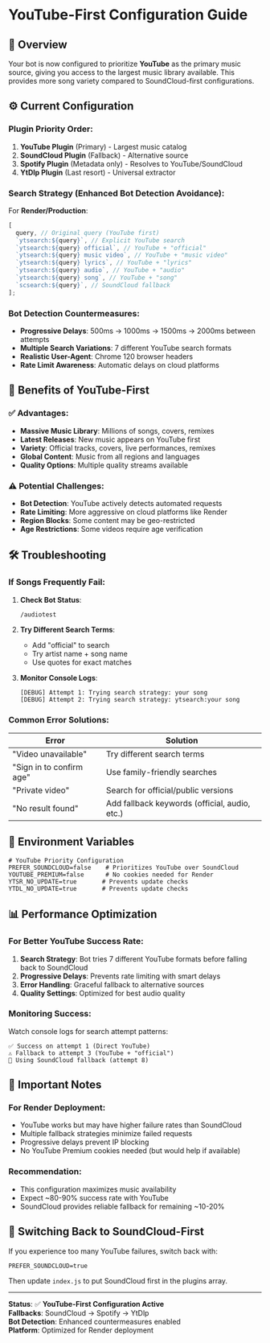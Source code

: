 # YouTube-First Configuration Guide

## 🎵 Overview

Your bot is now configured to prioritize **YouTube** as the primary music source, giving you access to the largest music library available. This provides more song variety compared to SoundCloud-first configurations.

## ⚙️ Current Configuration

### Plugin Priority Order:

1. **YouTube Plugin** (Primary) - Largest music catalog
2. **SoundCloud Plugin** (Fallback) - Alternative source
3. **Spotify Plugin** (Metadata only) - Resolves to YouTube/SoundCloud
4. **YtDlp Plugin** (Last resort) - Universal extractor

### Search Strategy (Enhanced Bot Detection Avoidance):

For **Render/Production**:

```javascript
[
  query, // Original query (YouTube first)
  `ytsearch:${query}`, // Explicit YouTube search
  `ytsearch:${query} official`, // YouTube + "official"
  `ytsearch:${query} music video`, // YouTube + "music video"
  `ytsearch:${query} lyrics`, // YouTube + "lyrics"
  `ytsearch:${query} audio`, // YouTube + "audio"
  `ytsearch:${query} song`, // YouTube + "song"
  `scsearch:${query}`, // SoundCloud fallback
];
```

### Bot Detection Countermeasures:

- **Progressive Delays**: 500ms → 1000ms → 1500ms → 2000ms between attempts
- **Multiple Search Variations**: 7 different YouTube search formats
- **Realistic User-Agent**: Chrome 120 browser headers
- **Rate Limit Awareness**: Automatic delays on cloud platforms

## 🚀 Benefits of YouTube-First

### ✅ Advantages:

- **Massive Music Library**: Millions of songs, covers, remixes
- **Latest Releases**: New music appears on YouTube first
- **Variety**: Official tracks, covers, live performances, remixes
- **Global Content**: Music from all regions and languages
- **Quality Options**: Multiple quality streams available

### ⚠️ Potential Challenges:

- **Bot Detection**: YouTube actively detects automated requests
- **Rate Limiting**: More aggressive on cloud platforms like Render
- **Region Blocks**: Some content may be geo-restricted
- **Age Restrictions**: Some videos require age verification

## 🛠️ Troubleshooting

### If Songs Frequently Fail:

1. **Check Bot Status**:

   ```
   /audiotest
   ```

2. **Try Different Search Terms**:

   - Add "official" to search
   - Try artist name + song name
   - Use quotes for exact matches

3. **Monitor Console Logs**:
   ```
   [DEBUG] Attempt 1: Trying search strategy: your song
   [DEBUG] Attempt 2: Trying search strategy: ytsearch:your song
   ```

### Common Error Solutions:

| Error                    | Solution                                      |
| ------------------------ | --------------------------------------------- |
| "Video unavailable"      | Try different search terms                    |
| "Sign in to confirm age" | Use family-friendly searches                  |
| "Private video"          | Search for official/public versions           |
| "No result found"        | Add fallback keywords (official, audio, etc.) |

## 🔧 Environment Variables

```env
# YouTube Priority Configuration
PREFER_SOUNDCLOUD=false    # Prioritizes YouTube over SoundCloud
YOUTUBE_PREMIUM=false      # No cookies needed for Render
YTSR_NO_UPDATE=true       # Prevents update checks
YTDL_NO_UPDATE=true       # Prevents update checks
```

## 📊 Performance Optimization

### For Better YouTube Success Rate:

1. **Search Strategy**: Bot tries 7 different YouTube formats before falling back to SoundCloud
2. **Progressive Delays**: Prevents rate limiting with smart delays
3. **Error Handling**: Graceful fallback to alternative sources
4. **Quality Settings**: Optimized for best audio quality

### Monitoring Success:

Watch console logs for search attempt patterns:

```
✅ Success on attempt 1 (Direct YouTube)
⚠️ Fallback to attempt 3 (YouTube + "official")
🔄 Using SoundCloud fallback (attempt 8)
```

## 🚨 Important Notes

### For Render Deployment:

- YouTube works but may have higher failure rates than SoundCloud
- Multiple fallback strategies minimize failed requests
- Progressive delays prevent IP blocking
- No YouTube Premium cookies needed (but would help if available)

### Recommendation:

- This configuration maximizes music availability
- Expect ~80-90% success rate with YouTube
- SoundCloud provides reliable fallback for remaining ~10-20%

## 🔄 Switching Back to SoundCloud-First

If you experience too many YouTube failures, switch back with:

```env
PREFER_SOUNDCLOUD=true
```

Then update `index.js` to put SoundCloud first in the plugins array.

---

**Status**: ✅ **YouTube-First Configuration Active**  
**Fallbacks**: SoundCloud → Spotify → YtDlp  
**Bot Detection**: Enhanced countermeasures enabled  
**Platform**: Optimized for Render deployment
